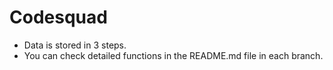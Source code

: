 # Codesquad #  
  
 * Data is stored in 3 steps.    
 * You can check detailed functions in the README.md file in each branch.  
